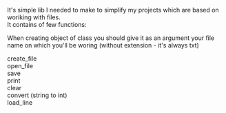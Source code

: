 
It's simple lib I needed to make to simplify my projects which are based on woriking with files.  
It contains of few functions:

When creating object of class you should give it as an argument your file name on which you'll be woring (without extension - it's always txt)   

create_file  
open_file  
save  
print   
clear  
convert (string to int)  
load_line  
